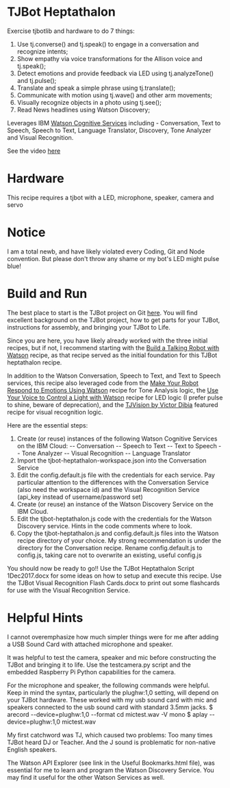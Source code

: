 # TJBot Heptathalon

Exercise tjbotlib and hardware to do 7 things:
1) Use tj.converse() and tj.speak() to engage in a conversation and recognize intents;
2) Show empathy via voice transformations for the Allison voice and tj.speak();
3) Detect emotions and provide feedback via LED using tj.analyzeTone() and tj.pulse();
4) Translate and speak a simple phrase using tj.translate();
5) Communicate with motion using tj.wave() and other arm movements;
6) Visually recognize objects in a photo using tj.see();
7) Read News headlines using Watson Discovery;

Leverages IBM [Watson Cognitive Services](https://www.ibm.com/watson/developercloud/doc/index.html) including - Conversation, Text to Speech, Speech to Text, Language Translator, Discovery, Tone Analyzer and Visual Recognition.

See the video [here](https://youtu.be/bLqGqhc3cRA)

# Hardware
This recipe requires a tjbot with a LED, microphone, speaker, camera and servo

# Notice
I am a total newb, and have likely violated every Coding, Git and Node convention.  But please don't throw any shame or my bot's LED might pulse blue!

# Build and Run
The best place to start is the TJBot project on Git [here](https://github.com/ibmtjbot/tjbot).  You will find excellent background on the TJBot project, how to get parts for your TJBot, instructions for assembly, and bringing your TJBot to Life.

Since you are here, you have likely already worked with the three initial recipes, but if not, I recommend starting with the [Build a Talking Robot with Watson](https://github.com/ibmtjbot/tjbot/tree/master/recipes/conversation) recipe, as that recipe served as the initial foundation for this TJBot heptathalon recipe.

In addition to the Watson Conversation, Speech to Text, and Text to Speech services, this recipe also leveraged code from the [Make Your Robot Respond to Emotions Using Watson](https://github.com/ibmtjbot/tjbot/tree/master/recipes/sentiment_analysis) recipe for Tone Analysis logic, the [Use Your Voice to Control a Light with Watson](https://github.com/ibmtjbot/tjbot/tree/master/recipes/speech_to_text) recipe for LED logic (I prefer pulse to shine, beware of deprecation), and the [TJVision by Victor Dibia](https://github.com/victordibia/tjvision) featured recipe for visual recognition logic.

Here are the essential steps:
 1) Create (or reuse) instances of the following Watson Cognitive Services on the IBM Cloud:
    -- Conversation
    -- Speech to Text
    -- Text to Speech
    -- Tone Analyzer
    -- Visual Recognition
    -- Language Translator
 2) Import the tjbot-heptathalon-workspace.json into the Conversation Service
 3) Edit the config.default.js file with the credentials for each service.  Pay particular attention to the differences with the Conversation Service (also need the workspace id) and the Visual Recognition Service (api_key instead of username/password set)
 4) Create (or reuse) an instance of the Watson Discovery Service on the IBM Cloud.  
 5) Edit the tjbot-heptathalon.js code with the credentials for the Watson Discovery service.  Hints in the code comments where to look.
 6) Copy the tjbot-heptathalon.js and config.default.js files into the Watson recipe directory of your choice.  My strong recommendation is under the directory for the Conversation recipe.  Rename config.default.js to config.js, taking care not to overwrite an existing, useful config.js
 
 You should now be ready to go!!  Use the TJBot Heptathalon Script 1Dec2017.docx for some ideas on how to setup and execute this recipe.  Use the TJBot Visual Recognition Flash Cards.docx to print out some flashcards for use with the Visual Recognition Service.
 
 # Helpful Hints
 
 I cannot overemphasize how much simpler things were for me after adding a USB Sound Card with attached microphone and speaker.
 
 It was helpful to test the camera, speaker and mic before constructing the TJBot and bringing it to life.  Use the testcamera.py script and the embedded Raspberry Pi Python capabilities for the camera.  

For the microphone and speaker, the following commands were helpful.  Keep in mind the syntax, particularly the plughw:1,0 setting, will depend on your TJBot hardware.  These worked with my usb sound card with mic and speakers connected to the usb sound card with standard 3.5mm jacks.
$ arecord --device=plughw:1,0 --format cd mictest.wav -V mono
$ aplay --device=plughw:1,0 mictest.wav

My first catchword was TJ, which caused two problems:  Too many times TJBot heard DJ or Teacher.  And the J sound is problematic for non-native English speakers.

The Watson API Explorer (see link in the Useful Bookmarks.html file), was essential for me to learn and program the Watson Discovery Service.  You may find it useful for the other Watson Services as well.
